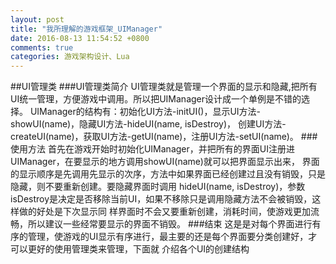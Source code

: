 ```yaml
---
layout: post
title: "我所理解的游戏框架_UIManager"
date: 2016-08-13 11:54:52 +0800
comments: true
categories: 游戏架构设计、Lua
---
```

##UI管理类
###UI管理类简介
		UI管理类就是管理一个界面的显示和隐藏,把所有UI统一管理，方便游戏中调用。所以把UIManager设计成一个单例是不错的选择。
	UIManager的结构有：初始化UI方法-initUI()，显示UI方法-showUI(name)，隐藏UI方法-hideUI(name, isDestroy)，
	创建UI方法-createUI(name)，获取UI方法-getUI(name)，注册UI方法-setUI(name)。
###使用方法
		首先在游戏开始时初始化UIManager，并把所有的界面UI注册进UIManager，在要显示的地方调用showUI(name)就可以把界面显示出来，
	界面的显示顺序是先调用先显示的次序，方法中如果界面已经创建过且没有销毁，只是隐藏，则不要重新创建。要隐藏界面时调用
	hideUI(name, isDestroy)，参数isDestroy是决定是否移除当前UI，如果不移除只是调用隐藏方法不会被销毁，这样做的好处是下次显示同
	样界面时不会又要重新创建，消耗时间，使游戏更加流畅，所以建议一些经常要显示的界面不销毁。
###结束
		这是是对每个界面进行有序的管理，使游戏的UI显示有序进行，最主要的还是每个界面要分类创建好，才可以更好的使用管理类来管理，下面就
	介绍各个UI的创建结构